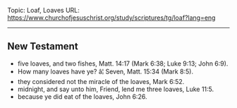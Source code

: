 Topic: Loaf, Loaves
URL: https://www.churchofjesuschrist.org/study/scriptures/tg/loaf?lang=eng

---

## New Testament

- five loaves, and two fishes, Matt. 14:17 (Mark 6:38; Luke 9:13; John 6:9).
- How many loaves have ye? â¦ Seven, Matt. 15:34 (Mark 8:5).
- they considered not the miracle of the loaves, Mark 6:52.
- midnight, and say unto him, Friend, lend me three loaves, Luke 11:5.
- because ye did eat of the loaves, John 6:26.

